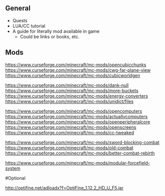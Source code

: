 ## General

- Quests
- LUA/CC tutorial
- A guide for literally mod available in game
  - Could be links or books, etc.

## Mods

https://www.curseforge.com/minecraft/mc-mods/opencubicchunks
https://www.curseforge.com/minecraft/mc-mods/cwg-far-plane-view
https://www.curseforge.com/minecraft/mc-mods/cubicworldgen

https://www.curseforge.com/minecraft/mc-mods/dank-null
https://www.curseforge.com/minecraft/mc-mods/more-buckets
https://www.curseforge.com/minecraft/mc-mods/energy-converters
https://www.curseforge.com/minecraft/mc-mods/unidict/files

https://www.curseforge.com/minecraft/mc-mods/opencomputers
https://www.curseforge.com/minecraft/mc-mods/actuallycomputers
https://www.curseforge.com/minecraft/mc-mods/openperipheralcore
https://www.curseforge.com/minecraft/mc-mods/openscreens
https://www.curseforge.com/minecraft/mc-mods/cc-tweaked

https://www.curseforge.com/minecraft/mc-mods/sword-blocking-combat
https://www.curseforge.com/minecraft/mc-mods/old-combat
https://www.curseforge.com/minecraft/mc-mods/better-combat-rebirth

https://www.curseforge.com/minecraft/mc-mods/modular-forcefield-system

#Optional

http://optifine.net/adloadx?f=OptiFine_1.12.2_HD_U_F5.jar
